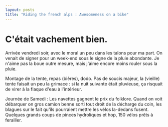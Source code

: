 ```yaml
---
layout: posts
title: "Riding the french alps : Awesomeness on a bike"
---
```


C'était vachement bien.
======================

Arrivée vendredi soir, avec le moral un peu dans les talons pour ma part. On venait de signer pour un week-end sous le signe de la pluie abondante. Je n'aime pas la boue outre mesure, mais j'aime encore moins rouler sous la pluie.

Montage de la tente, repas (bières), dodo. Pas de soucis majeur, la (vieille) tente faisait un peu la grimace : si la nuit suivante était pluvieuse, ça risquait de virer à la flaque d'eau à l'intérieur.

Journée de Samedi : Les navettes gagnent le prix du folklore. Quand on voit débarquer on gros camion benne sorti tout droit de la décharge du coin, les blagues sur le fait qu'ils pourraient mettre les vélos la-dedans fusent. Quelques grands coups de pinces hydroliques et hop, 150 vélos prêts à ferailler.